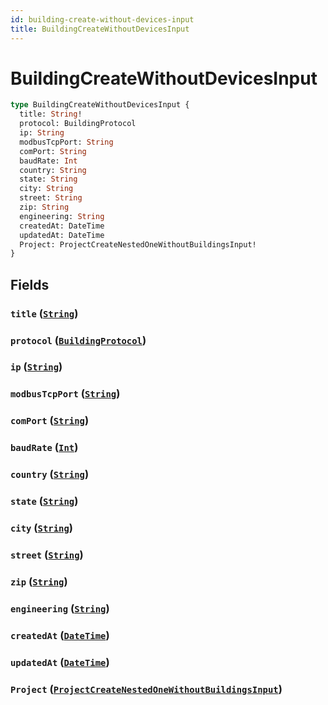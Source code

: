 ```yaml
---
id: building-create-without-devices-input
title: BuildingCreateWithoutDevicesInput
---
```


 # BuildingCreateWithoutDevicesInput





```graphql
type BuildingCreateWithoutDevicesInput {
  title: String!
  protocol: BuildingProtocol
  ip: String
  modbusTcpPort: String
  comPort: String
  baudRate: Int
  country: String
  state: String
  city: String
  street: String
  zip: String
  engineering: String
  createdAt: DateTime
  updatedAt: DateTime
  Project: ProjectCreateNestedOneWithoutBuildingsInput!
}
```


## Fields

### `title` ([`String`](/scalars/string))




### `protocol` ([`BuildingProtocol`](/enums/building-protocol))




### `ip` ([`String`](/scalars/string))




### `modbusTcpPort` ([`String`](/scalars/string))




### `comPort` ([`String`](/scalars/string))




### `baudRate` ([`Int`](/scalars/int))




### `country` ([`String`](/scalars/string))




### `state` ([`String`](/scalars/string))




### `city` ([`String`](/scalars/string))




### `street` ([`String`](/scalars/string))




### `zip` ([`String`](/scalars/string))




### `engineering` ([`String`](/scalars/string))




### `createdAt` ([`DateTime`](/scalars/date-time))




### `updatedAt` ([`DateTime`](/scalars/date-time))




### `Project` ([`ProjectCreateNestedOneWithoutBuildingsInput`](/inputs/project-create-nested-one-without-buildings-input))






